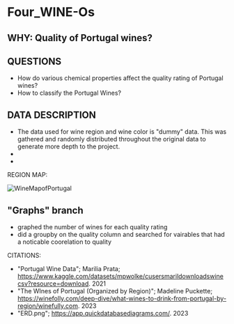 # Four_WINE-Os

## WHY:  Quality of Portugal wines? 

## QUESTIONS
  * How do various chemical properties affect the quality rating of Portugal wines? 
  * How to classify the Portugal Wines? 


## DATA DESCRIPTION
- The data used for wine region and wine color is "dummy" data.  This was gathered and randomly distributed throughout the original data to generate more depth to the project. 
-
-


REGION MAP:


![WineMapofPortugal](https://user-images.githubusercontent.com/14171474/234731441-6d4f7538-121a-4f90-848f-42fa3d7b3226.png)


## "Graphs" branch
* graphed the number of wines for each quality rating
* did a groupby on the quality column and searched for vairables that had a noticable coorelation to quality


CITATIONS: 
- "Portugal Wine Data"; Marilia Prata; https://www.kaggle.com/datasets/mpwolke/cusersmarildownloadswinecsv?resource=download. 2021
- "The WInes of Portugal (Organized by Region)"; Madeline Puckette; https://winefolly.com/deep-dive/what-wines-to-drink-from-portugal-by-region/winefully.com. 2023
- "ERD.png"; https://app.quickdatabasediagrams.com/. 2023

